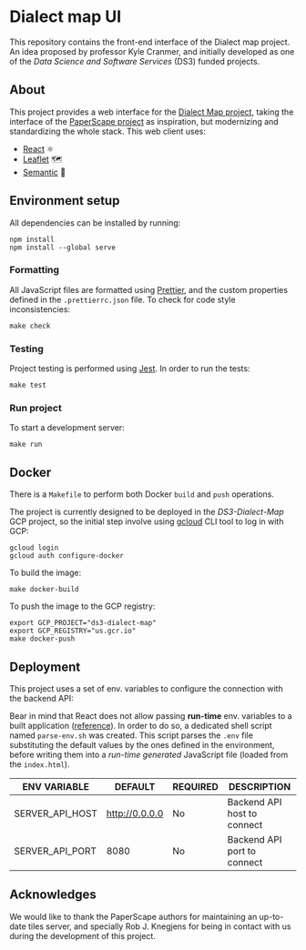 # Dialect map UI

This repository contains the front-end interface of the Dialect map project.
An idea proposed by professor Kyle Cranmer, and initially developed as one
of the _Data Science and Software Services_ (DS3) funded projects.


## About
This project provides a web interface for the [Dialect Map project][dialect-map-repo],
taking the interface of the [PaperScape project][paperscape-blog] as inspiration,
but modernizing and standardizing the whole stack. This web client uses:

- [React][react-webpage] ⚛️
- [Leaflet][leaflet-webpage] 🗺️
- [Semantic][semantic-webpage] 🎨


## Environment setup
All dependencies can be installed by running:

```shell
npm install
npm install --global serve
```


### Formatting
All JavaScript files are formatted using [Prettier][prettier-webpage], and the custom properties
defined in the `.prettierrc.json` file. To check for code style inconsistencies:

```shell
make check
```

### Testing
Project testing is performed using [Jest][jest-webpage]. In order to run the tests:

```shell
make test
```


### Run project
To start a development server:

```shell
make run
```


## Docker
There is a `Makefile` to perform both Docker `build` and `push` operations.

The project is currently designed to be deployed in the _DS3-Dialect-Map_ GCP project,
so the initial step involve using [gcloud][gcloud-cli-setup] CLI tool to log in with GCP:

```shell
gcloud login
gcloud auth configure-docker
```

To build the image:

```shell
make docker-build
```

To push the image to the GCP registry:

```shell
export GCP_PROJECT="ds3-dialect-map"
export GCP_REGISTRY="us.gcr.io"
make docker-push
```


## Deployment
This project uses a set of env. variables to configure the connection with the backend API:

Bear in mind that React does not allow passing **run-time** env. variables to a built application
([reference][react-env-docs]). In order to do so, a dedicated shell script named `parse-env.sh` was created.
This script parses the `.env` file substituting the default values by the ones defined in the environment,
before writing them into a _run-time generated_ JavaScript file (loaded from the `index.html`).

| ENV VARIABLE             | DEFAULT            | REQUIRED | DESCRIPTION                                   |
|--------------------------|--------------------|----------|-----------------------------------------------|
| SERVER_API_HOST          | http://0.0.0.0     | No       | Backend API host to connect                   |
| SERVER_API_PORT          | 8080               | No       | Backend API port to connect                   |


## Acknowledges

We would like to thank the PaperScape authors for maintaining an up-to-date tiles server,
and specially Rob J. Knegjens for being in contact with us during the development of this project.


[dialect-map-repo]: https://github.com/dialect-map/dialect-map
[jest-webpage]: https://jestjs.io/
[gcloud-cli-setup]: https://cloud.google.com/sdk/docs/install
[leaflet-webpage]: https://leafletjs.com/
[paperscape-blog]: https://paperscape.org/
[prettier-webpage]: https://prettier.io/docs/en/index.html
[react-env-docs]: https://create-react-app.dev/docs/adding-custom-environment-variables/
[react-webpage]: https://reactjs.org/
[semantic-webpage]: https://react.semantic-ui.com/
